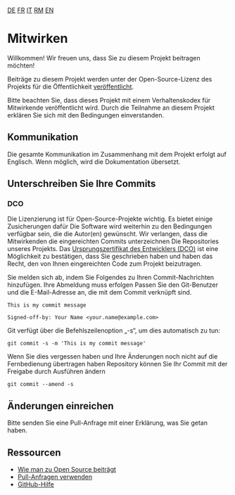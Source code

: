 [DE](./CONTRIBUTING.de.md) [FR](./CONTRIBUTING.fr.md) [IT](./CONTRIBUTING.it.md) [RM](./CONTRIBUTING.rm.md) [EN](./CONTRIBUTING.md)

# Mitwirken

Willkommen! Wir freuen uns, dass Sie zu diesem Projekt beitragen möchten!

Beiträge zu diesem Projekt werden unter der Open-Source-Lizenz des Projekts für die Öffentlichkeit [veröffentlicht](https://help.github.com/articles/github-terms-of-service/#6-contributions-under-repository-license).

Bitte beachten Sie, dass dieses Projekt mit einem Verhaltenskodex für Mitwirkende veröffentlicht wird. Durch die Teilnahme an diesem Projekt erklären Sie sich mit den Bedingungen einverstanden.

## Kommunikation

Die gesamte Kommunikation im Zusammenhang mit dem Projekt erfolgt auf Englisch. Wenn möglich, wird die Dokumentation übersetzt.

## Unterschreiben Sie Ihre Commits

### DCO

Die Lizenzierung ist für Open-Source-Projekte wichtig. Es bietet einige Zusicherungen dafür
Die Software wird weiterhin zu den Bedingungen verfügbar sein, die die
Autor(en) gewünscht. Wir verlangen, dass die Mitwirkenden die eingereichten Commits unterzeichnen
Die Repositories unseres Projekts. Das [Ursprungszertifikat des Entwicklers
(DCO)](https://developercertificate.org/) ist eine Möglichkeit zu bestätigen, dass Sie geschrieben haben und
haben das Recht, den von Ihnen eingereichten Code zum Projekt beizutragen.

Sie melden sich ab, indem Sie Folgendes zu Ihren Commit-Nachrichten hinzufügen. Ihre Abmeldung muss erfolgen
Passen Sie den Git-Benutzer und die E-Mail-Adresse an, die mit dem Commit verknüpft sind.

    This is my commit message

    Signed-off-by: Your Name <your.name@example.com>

Git verfügt über die Befehlszeilenoption „-s“, um dies automatisch zu tun:

    git commit -s -m 'This is my commit message'

Wenn Sie dies vergessen haben und Ihre Änderungen noch nicht auf die Fernbedienung übertragen haben
Repository können Sie Ihr Commit mit der Freigabe durch Ausführen ändern

    git commit --amend -s

## Änderungen einreichen

Bitte senden Sie eine Pull-Anfrage mit einer Erklärung, was Sie getan haben.

## Ressourcen

- [Wie man zu Open Source beiträgt](https://opensource.guide/how-to-contribute/)
- [Pull-Anfragen verwenden](https://help.github.com/articles/about-pull-requests/)
- [GitHub-Hilfe](https://help.github.com)
